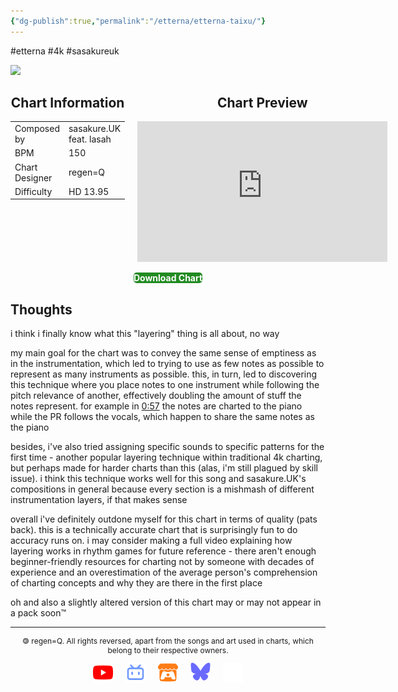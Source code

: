 ```yaml
---
{"dg-publish":true,"permalink":"/etterna/etterna-taixu/"}
---
```


#etterna #4k #sasakureuk 

<img src="assets/etterna/taixu_banner.png" width="450" class="chart-banner">
<div style="display: flex; gap: 20px;">
	<div>
		<h2 style="text-align: center;">Chart Information</h2>
		<table style="margin-left: auto; margin-right: auto;">
			<tr>
				<td>Composed by</td>
				<td>sasakure.UK feat. lasah</td>
			</tr>
			<tr>
				<td>BPM</td>
				<td>150</td>
			</tr>
			<tr>
				<td>Chart Designer</td>
				<td>regen=Q</td>
			</tr>
			<tr>
				<td>Difficulty</td>
				<td><span class="chart-diff etterna-hd">HD</span> 13.95</td>
			</tr>
		</table>
	</div>
	<div>
	<h2 style="text-align: center;">Chart Preview</h2>
		<iframe width="400" height="225" src="https://www.youtube-nocookie.com/embed/IAQma8bf4mU?si=cdCLi66ARIWmttWB" title="YouTube video player" frameborder="0" allow="accelerometer; autoplay; clipboard-write; encrypted-media; gyroscope; picture-in-picture; web-share" referrerpolicy="strict-origin-when-cross-origin" style="display: block; margin: 0 auto;" allowfullscreen></iframe>
	</div>
</div>
<br>
<div style="display: flex; justify-content: center;">
	<a href="https://github.com/keannyooi/regenq-charting-archive/raw/refs/heads/main/etterna/sasakure.UK%20ft.%20lasah%20-%20taixu.zip" style="color: white; background-color: forestgreen; font-weight: bold; text-decoration: none; border-radius: 5px; padding: 5 10px;">Download Chart</a>
</div>

## Thoughts

i think i finally know what this "layering" thing is all about, no way

my main goal for the chart was to convey the same sense of emptiness as in the instrumentation, which led to trying to use as few notes as possible to represent as many instruments as possible. this, in turn, led to discovering this technique where you place notes to one instrument while following the pitch relevance of another, effectively doubling the amount of stuff the notes represent. for example in [0:57](https://www.youtube.com/watch?v=IAQma8bf4mU&t=57s) the notes are charted to the piano while the PR follows the vocals, which happen to share the same notes as the piano

besides, i've also tried assigning specific sounds to specific patterns for the first time - another popular layering technique within traditional 4k charting, but perhaps made for harder charts than this (alas, i'm still plagued by skill issue). i think this technique works well for this song and sasakure.UK's compositions in general because every section is a mishmash of different instrumentation layers, if that makes sense

overall i've definitely outdone myself for this chart in terms of quality (pats back). this is a technically accurate chart that is surprisingly fun to do accuracy runs on. i may consider making a full video explaining how layering works in rhythm games for future reference - there aren't enough beginner-friendly resources for charting not by someone with decades of experience and an overestimation of the average person's comprehension of charting concepts and why they are there in the first place

oh and also a slightly altered version of this chart may or may not appear in a pack soon™

---
<p style="text-align: center; font-size: 12px;">🄯 regen=Q. All rights reversed, apart from the songs and art used in charts, which belong to their respective owners.</p>
<div style="display: flex; flex-direction: row; justify-content: center; gap: 20px;">
	<a href="https://www.youtube.com/@regen-Q" target="_blank"><img src="https://raw.githubusercontent.com/keannyooi/regenq-charting-archive/refs/heads/main/youtube.svg" width="32"></a>
	<a href="https://space.bilibili.com/3546594718780149" target="_blank"><img src="https://raw.githubusercontent.com/keannyooi/regenq-charting-archive/refs/heads/main/bilibili.svg" width="32"></a>
	<a href="https://regenq.itch.io/" target="_blank"><img src="https://raw.githubusercontent.com/keannyooi/regenq-charting-archive/refs/heads/main/itch.svg" width="32" target="_blank"></a>
	<a href="https://bsky.app/profile/regen-q.bsky.social" target="_blank"><img src="https://raw.githubusercontent.com/keannyooi/regenq-charting-archive/refs/heads/main/bluesky.svg" width="32"></a>
	<a href="https://github.com/keannyooi" target="_blank"><img src="https://raw.githubusercontent.com/keannyooi/regenq-charting-archive/refs/heads/main/github.svg" width="32"></a>
</div>